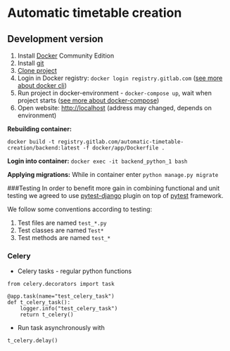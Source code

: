 # Automatic timetable creation
## Development version

1. Install [Docker](https://www.docker.com/) Community Edition
2. Install [git](https://git-scm.com/)
3. [Clone project](https://git-scm.com/docs/git-clone)
4. Login in Docker registry: `docker login registry.gitlab.com` ([see more about docker cli](https://docs.docker.com/engine/reference/commandline/cli/))
5. Run project in docker-environment - `docker-compose up`, wait when project starts
([see more about docker-compose](https://docs.docker.com/compose/))
6. Open website: [http://localhost](http://localhost) (address may changed, depends on environment)


__Rebuilding container:__

    docker build -t registry.gitlab.com/automatic-timetable-creation/backend:latest -f docker/app/Dockerfile .
    
__Login into container:__
    `docker exec -it backend_python_1 bash`
    
__Applying migrations:__
    While in container enter `python manage.py migrate`


###Testing
In order to benefit more gain in combining functional and unit testing we agreed to use [pytest-django](https://pytest-django.readthedocs.io/en/latest) plugin on top of [pytest](https://docs.pytest.org/en/latest/contents.html) framework. 


We follow some conventions according to testing:
1. Test files are named `test_*.py`
2. Test classes are named `Test*`
3. Test methods are named `test_*`

### Celery
* Celery tasks - regular python functions
```
from celery.decorators import task

@app.task(name="test_celery_task")
def t_celery_task():
    logger.info("test_celery_task")
    return t_celery()
```
* Run task asynchronously with
```
t_celery.delay()
```


